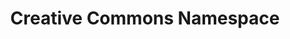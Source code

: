 ---
schema: namespace
title: Creative Commons Namespace
notes: <span style='color:BlueViolet'>Namespace</span> This the fully annotated Creative Commons Namespace
organization: DataScientia Foundation
resources:
  - name: CC_Namespace.xls
    url: >-
      http://git.knowdive.disi.unitn.it:8080/knowledge/LiveKnowledge/CREP_NKC/ontologies/CC/CC-namespace/raw/master/CC-Namespace.csv
    format: xls
    description: >-
      This is the file representing the Creative Commons (CC) namespace
version: v0
prefix: CC
ns_license: Creative Commons
publisher: DataScientia
annotator: Mayukh Bagchi
owner: DataScientia
other_Namespaces_Reused: org, <a href="https://datascientiafoundation.github.io/LiveKnowledge/datasets/dublin-core-namespace/">dc</a>,rdfs
generation_DateTime: 30/04/2024
language: en
type:
  - Namespace
translators: none
keywords: licence
validator: 'Mayukh Bagchi'
reference_teleontology: to be added
reference_UKC_Version: to be added
project_Page: <a href="https://ds.datascientia.eu/community/public/projects/25">Metadata project</a>
category:
  - Undefined
---